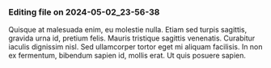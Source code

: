 

### Editing file on 2024-05-02_23-56-38

Quisque at malesuada enim, eu molestie nulla. Etiam sed turpis sagittis, gravida urna id, pretium felis. Mauris tristique sagittis venenatis. Curabitur iaculis dignissim nisl. Sed ullamcorper tortor eget mi aliquam facilisis. In non ex fermentum, bibendum sapien id, mollis erat. Ut quis posuere sapien.


